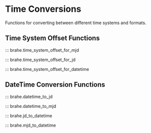 # Time Conversions

Functions for converting between different time systems and formats.

## Time System Offset Functions

::: brahe.time_system_offset_for_mjd

::: brahe.time_system_offset_for_jd

::: brahe.time_system_offset_for_datetime

## DateTime Conversion Functions

::: brahe.datetime_to_jd

::: brahe.datetime_to_mjd

::: brahe.jd_to_datetime

::: brahe.mjd_to_datetime
